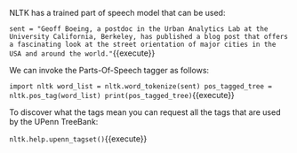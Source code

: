 
NLTK has a trained part of speech model that can be used:

`sent = "Geoff Boeing, a postdoc in the Urban Analytics Lab at the University California, Berkeley, has published a blog post that offers a fascinating look at the street orientation of major cities in the USA and around the world."`{{execute}}

We can invoke the Parts-Of-Speech tagger as follows:

`import nltk
word_list = nltk.word_tokenize(sent)
pos_tagged_tree = nltk.pos_tag(word_list)
print(pos_tagged_tree)`{{execute}}

To discover what the tags mean you can request all the tags that are used by the UPenn TreeBank:

`nltk.help.upenn_tagset()`{{execute}}

